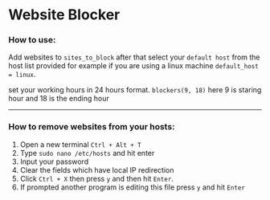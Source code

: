 # Website Blocker

### How to use:
Add websites to 
``
    sites_to_block
`` after that select your ``default host`` from the host list provided for example if you are using a linux machine ``default_host = linux``.


set your working hours in 24 hours format.
``blockers(9, 18)`` here 9 is staring hour and 18 is the ending hour

---
### How to remove websites from your hosts:

1. Open a new terminal ``Ctrl + Alt + T``
2. Type ``sudo nano /etc/hosts`` and hit enter
3. Input your password 
4. Clear the fields which have local IP redirection
5. Click ``Ctrl + X`` then press ``y`` and then hit ``Enter``.
6. If prompted another program is editing this file press ``y`` and hit ``Enter``
